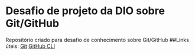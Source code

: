 # Desafio de projeto da DIO sobre Git/GitHub
Repositório criado para desafio de conhecimento sobre Git/GitHub
##Links úteis:
[Git](https://git-scm.com/)
[GitHub CLI](https://git-scm.com/)
